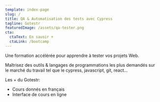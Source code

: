 ```yaml
---
template: index-page
slug: /
title: QA & Automatisation des tests avec Cypress
tagline: Gotestr
featuredImage: /assets/qa-tester.png
cta:
  ctaText: En savoir +
  ctaLink: /bootcamp
---
```

Une formation accélérée pour apprendre à tester vos projets Web.

Maîtrisez des outils & langages de programmations les plus demandés sur le marché du travail tel que le cypress, javascript, git, react...

Les + du Gotestr:

* Cours donnés en français 
* Interface de cours en ligne